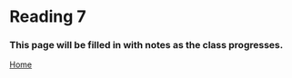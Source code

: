 # Reading 7

### This page will be filled in with notes as the class progresses.

[Home](README.md)
